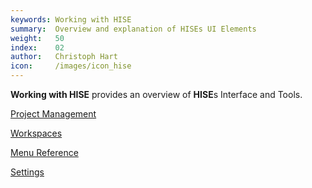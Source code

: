 ```yaml
---
keywords: Working with HISE
summary:  Overview and explanation of HISEs UI Elements
weight:   50
index:    02
author:   Christoph Hart
icon:     /images/icon_hise
---
```


**Working with HISE** provides an overview of **HISE**s Interface and Tools. 

[Project Management](/working-with-hise/project-management)

[Workspaces](/working-with-hise/workspaces)

[Menu Reference](/working-with-hise/menu-reference)

[Settings](/working-with-hise/settings)

